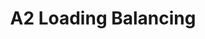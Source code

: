 ---
layout: project
title: "A2 Loading Balancing"
thumbnail: A2.jpg
link: https://github.com/santochaoya/COSC364-Load-Balancing
category: p4
---